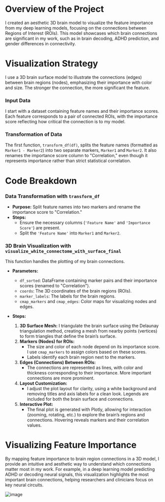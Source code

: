 # Overview of the Project

I created an aesthetic 3D brain model to visualize the feature importance from my deep learning models, focusing on the connections between Regions of Interest (ROIs). This model showcases which brain connections are significant in my work, such as in brain decoding, ADHD prediction, and gender differences in connectivity.

# Visualization Strategy

I use a 3D brain surface model to illustrate the connections (edges) between brain regions (nodes), emphasizing their importance with color and size. The stronger the connection, the more significant the feature. 

### Input Data
I start with a dataset containing feature names and their importance scores. Each feature corresponds to a pair of connected ROIs, with the importance score reflecting how critical the connection is to my model.

### Transformation of Data
The first function, `transform_df(df)`, splits the feature names (formatted as `Marker1 - Marker2`) into two separate markers, `Marker1` and `Marker2`. It also renames the importance score column to "Correlation," even though it represents importance rather than strict statistical correlation.

# Code Breakdown

### Data Transformation with `transform_df`
- **Purpose:** Split feature names into two markers and rename the importance score to "Correlation."
- **Steps:**
  - Ensure the necessary columns (`'Feature Name'` and `'Importance Score'`) are present.
  - Split the `'Feature Name'` into `Marker1` and `Marker2`.

### 3D Brain Visualization with `visualize_white_connectome_with_surface_final`
This function handles the plotting of my brain connections.

- **Parameters:**
  - `df_sorted`: DataFrame containing marker pairs and their importance scores (renamed to "Correlation").
  - `coords`: The 3D coordinates of the brain regions (ROIs).
  - `marker_labels`: The labels for the brain regions.
  - `cmap_markers` and `cmap_edges`: Color maps for visualizing nodes and edges.

- **Steps:**
  1. **3D Surface Mesh:** I triangulate the brain surface using the Delaunay triangulation method, creating a mesh from nearby points (vertices) to form triangles that define the brain’s surface.
  2. **Markers (Nodes) for ROIs:** 
     - The size and color of each node depend on its importance score. I use `cmap_markers` to assign colors based on these scores.
     - Labels identify each brain region next to the markers.
  3. **Edges (Connections) Between ROIs:** 
     - The connections are represented as lines, with color and thickness corresponding to their importance. More important connections are more prominent.
  4. **Layout Customization:** 
     - I adjust the plot layout for clarity, using a white background and removing titles and axis labels for a clean look. Legends are included for both the brain surface and connections.
  5. **Interactive Plot:** 
     - The final plot is generated with Plotly, allowing for interaction (zooming, rotating, etc.) to explore the brain’s regions and connections. Hovering reveals markers and their correlation values.

# Visualizing Feature Importance

By mapping feature importance to brain region connections in a 3D model, I provide an intuitive and aesthetic way to understand which connections matter most in my work. For example, in a deep learning model predicting ADHD or decoding neural signals, this visualization highlights the most important brain connections, helping researchers and clinicians focus on key neural circuits.

![image](https://github.com/user-attachments/assets/e4aa140d-33aa-4ae2-a9e0-d64778730a85)

